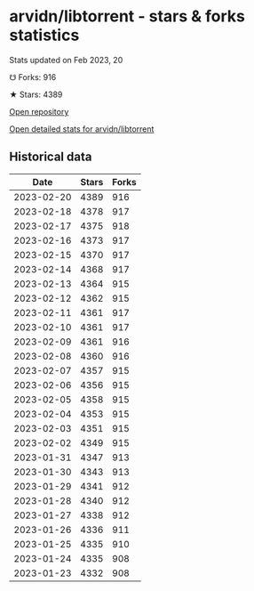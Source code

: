 # arvidn/libtorrent - stars & forks statistics

Stats updated on Feb 2023, 20

☋ Forks: 916

★ Stars: 4389

[Open repository](https://github.com/arvidn/libtorrent)

[Open detailed stats for arvidn/libtorrent](https://reviewgithub.com/rep/arvidn/libtorrent)

## Historical data
| Date | Stars | Forks |
|------|-------|-------|
| 2023-02-20 | 4389 | 916 | 
| 2023-02-18 | 4378 | 917 | 
| 2023-02-17 | 4375 | 918 | 
| 2023-02-16 | 4373 | 917 | 
| 2023-02-15 | 4370 | 917 | 
| 2023-02-14 | 4368 | 917 | 
| 2023-02-13 | 4364 | 915 | 
| 2023-02-12 | 4362 | 915 | 
| 2023-02-11 | 4361 | 917 | 
| 2023-02-10 | 4361 | 917 | 
| 2023-02-09 | 4361 | 916 | 
| 2023-02-08 | 4360 | 916 | 
| 2023-02-07 | 4357 | 915 | 
| 2023-02-06 | 4356 | 915 | 
| 2023-02-05 | 4358 | 915 | 
| 2023-02-04 | 4353 | 915 | 
| 2023-02-03 | 4351 | 915 | 
| 2023-02-02 | 4349 | 915 | 
| 2023-01-31 | 4347 | 913 | 
| 2023-01-30 | 4343 | 913 | 
| 2023-01-29 | 4341 | 912 | 
| 2023-01-28 | 4340 | 912 | 
| 2023-01-27 | 4338 | 912 | 
| 2023-01-26 | 4336 | 911 | 
| 2023-01-25 | 4335 | 910 | 
| 2023-01-24 | 4335 | 908 | 
| 2023-01-23 | 4332 | 908 | 

